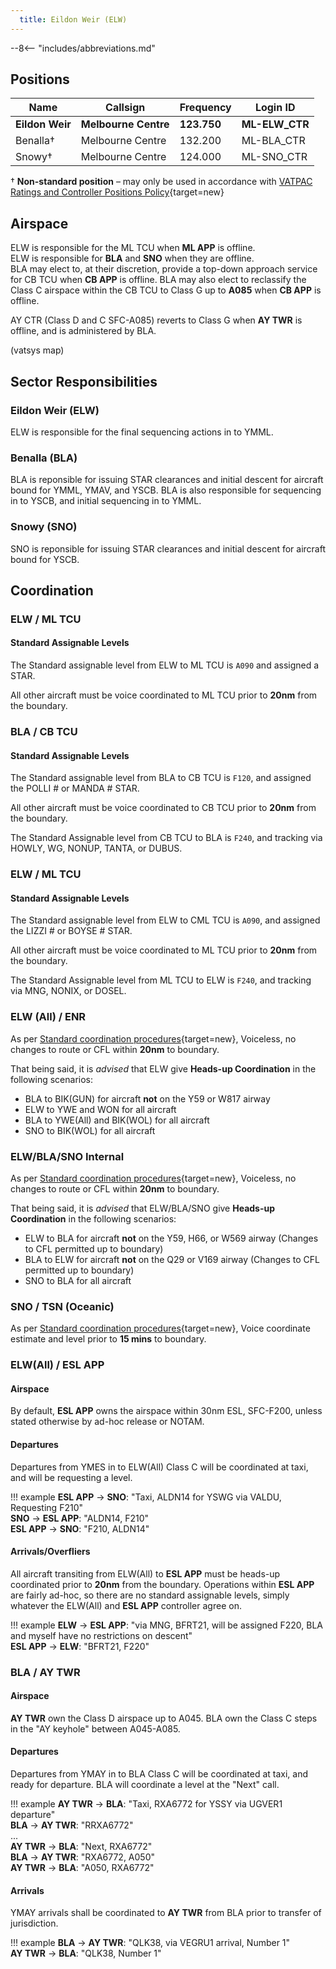 ```yaml
---
  title: Eildon Weir (ELW)
---
```


--8<-- "includes/abbreviations.md"
## Positions

| Name | Callsign | Frequency | Login ID |
| ---- | -------- | --------- | -------- |
| **Eildon Weir** | **Melbourne Centre** | **123.750** | **ML-ELW_CTR** |
| Benalla† | Melbourne Centre | 132.200 | ML-BLA_CTR |
| Snowy† | Melbourne Centre | 124.000 | ML-SNO_CTR |

† **Non-standard position** – may only be used in accordance with [VATPAC Ratings and Controller Positions Policy](https://cdn.vatpac.org/documents/policy/Controller+Positions+and+Ratings+Policy+v5.2.pdf){target=new}

## Airspace

ELW is responsible for the ML TCU when **ML APP** is offline.  
ELW is responsible for **BLA** and **SNO** when they are offline.  
BLA may elect to, at their discretion, provide a top-down approach service for CB TCU when **CB APP** is offline. BLA may also elect to reclassify the Class C airspace within the CB TCU to Class G up to **A085** when **CB APP** is offline.

AY CTR (Class D and C SFC-A085) reverts to Class G when **AY TWR** is offline, and is administered by BLA. 

(vatsys map)

## Sector Responsibilities
### Eildon Weir (ELW)
ELW is responsible for the final sequencing actions in to YMML.
### Benalla (BLA)
BLA is reponsible for issuing STAR clearances and initial descent for aircraft bound for YMML, YMAV, and YSCB. BLA is also responsible for sequencing in to YSCB, and initial sequencing in to YMML.
### Snowy (SNO)
SNO is reponsible for issuing STAR clearances and initial descent for aircraft bound for YSCB.
## Coordination
### ELW / ML TCU
#### Standard Assignable Levels
The Standard assignable level from ELW to ML TCU is `A090` and assigned a STAR.

All other aircraft must be voice coordinated to ML TCU prior to **20nm** from the boundary.

### BLA / CB TCU
#### Standard Assignable Levels

The Standard assignable level from BLA to CB TCU is `F120`, and assigned the POLLI # or MANDA # STAR.  

All other aircraft must be voice coordinated to CB TCU prior to **20nm** from the boundary.

The Standard Assignable level from CB TCU to BLA is `F240`, and tracking via HOWLY, WG, NONUP, TANTA, or DUBUS.

### ELW / ML TCU
#### Standard Assignable Levels

The Standard assignable level from ELW to CML TCU is `A090`, and assigned the LIZZI # or BOYSE # STAR.  

All other aircraft must be voice coordinated to ML TCU prior to **20nm** from the boundary.

The Standard Assignable level from ML TCU to ELW is `F240`, and tracking via MNG, NONIX, or DOSEL.
### ELW (All) / ENR

As per [Standard coordination procedures](http://sops.vatpac.org/controller-skills/coordination/){target=new}, Voiceless, no changes to route or CFL within **20nm** to boundary.

That being said, it is *advised* that ELW give **Heads-up Coordination** in the following scenarios:  
- BLA to BIK(GUN) for aircraft **not** on the Y59 or W817 airway  
- ELW to YWE and WON for all aircraft  
- BLA to YWE(All) and BIK(WOL) for all aircraft  
- SNO to BIK(WOL) for all aircraft

### ELW/BLA/SNO Internal

As per [Standard coordination procedures](http://sops.vatpac.org/controller-skills/coordination/){target=new}, Voiceless, no changes to route or CFL within **20nm** to boundary.

That being said, it is *advised* that ELW/BLA/SNO give **Heads-up Coordination** in the following scenarios:  
- ELW to BLA for aircraft **not** on the Y59, H66, or W569 airway (Changes to CFL permitted up to boundary)  
- BLA to ELW for aircraft **not** on the Q29 or V169 airway (Changes to CFL permitted up to boundary)  
- SNO to BLA for all aircraft

### SNO / TSN (Oceanic)

As per [Standard coordination procedures](http://sops.vatpac.org/controller-skills/coordination/){target=new}, Voice coordinate estimate and level prior to **15 mins** to boundary.

### ELW(All) / ESL APP
#### Airspace
By default, **ESL APP** owns the airspace within 30nm ESL, SFC-F200, unless stated otherwise by ad-hoc release or NOTAM.
#### Departures
Departures from YMES in to ELW(All) Class C will be coordinated at taxi, and will be requesting a level.

!!! example
    **ESL APP** -> **SNO**: "Taxi, ALDN14 for YSWG via VALDU, Requesting F210"  
    **SNO** -> **ESL APP**: "ALDN14, F210"  
    **ESL APP** -> **SNO**: "F210, ALDN14"  

#### Arrivals/Overfliers
All aircraft transiting from ELW(All) to **ESL APP** must be heads-up coordinated prior to **20nm** from the boundary. Operations within **ESL APP** are fairly ad-hoc, so there are no standard assignable levels, simply whatever the ELW(All) and **ESL APP** controller agree on.

!!! example
    **ELW** -> **ESL APP**: "via MNG, BFRT21, will be assigned F220, BLA and myself have no restrictions on descent"  
    **ESL APP** -> **ELW**: "BFRT21, F220"  

### BLA / AY TWR
#### Airspace
**AY TWR** own the Class D airspace up to A045. BLA own the Class C steps in the "AY keyhole" between A045-A085.
#### Departures
Departures from YMAY in to BLA Class C will be coordinated at taxi, and ready for departure. BLA will coordinate a level at the "Next" call.

!!! example
    **AY TWR** -> **BLA**: "Taxi, RXA6772 for YSSY via UGVER1 departure"  
    **BLA** -> **AY TWR**: "RRXA6772"  
    ...  
    **AY TWR** -> **BLA**: "Next, RXA6772"  
    **BLA** -> **AY TWR**: "RXA6772, A050"  
    **AY TWR** -> **BLA**: "A050, RXA6772"  

#### Arrivals
YMAY arrivals shall be coordinated to **AY TWR** from BLA prior to transfer of jurisdiction.

!!! example
    **BLA** -> **AY TWR**: "QLK38, via VEGRU1 arrival, Number 1"  
    **AY TWR** -> **BLA**: "QLK38, Number 1"  